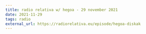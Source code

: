 ```yaml
---
title: radio relativa w/ hegoa - 29 november 2021
date: 2021-11-29
tags: radio
external_url: https://radiorelativa.eu/episode/hegoa-diskak
---
```


